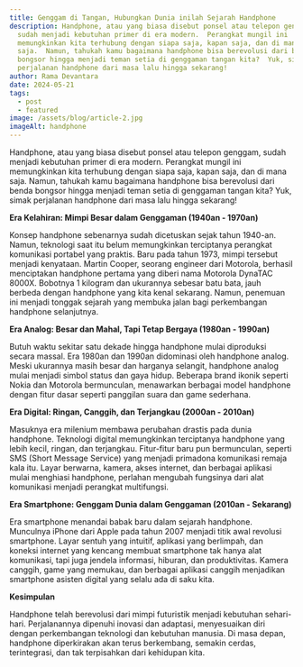 ```yaml
---
title: Genggam di Tangan, Hubungkan Dunia inilah Sejarah Handphone
description: Handphone, atau yang biasa disebut ponsel atau telepon genggam,
  sudah menjadi kebutuhan primer di era modern.  Perangkat mungil ini
  memungkinkan kita terhubung dengan siapa saja, kapan saja, dan di mana
  saja.  Namun, tahukah kamu bagaimana handphone bisa berevolusi dari benda
  bongsor hingga menjadi teman setia di genggaman tangan kita?  Yuk, simak
  perjalanan handphone dari masa lalu hingga sekarang!
author: Rama Devantara
date: 2024-05-21
tags:
  - post
  - featured
image: /assets/blog/article-2.jpg
imageAlt: handphone
---
```

Handphone, atau yang biasa disebut ponsel atau telepon genggam, sudah menjadi kebutuhan primer di era modern.  Perangkat mungil ini memungkinkan kita terhubung dengan siapa saja, kapan saja, dan di mana saja.  Namun, tahukah kamu bagaimana handphone bisa berevolusi dari benda bongsor hingga menjadi teman setia di genggaman tangan kita?  Yuk, simak perjalanan handphone dari masa lalu hingga sekarang!

**Era Kelahiran: Mimpi Besar dalam Genggaman (1940an - 1970an)**

Konsep handphone sebenarnya sudah dicetuskan sejak tahun 1940-an.  Namun, teknologi saat itu belum memungkinkan terciptanya perangkat komunikasi portabel yang praktis.  Baru pada tahun 1973, mimpi tersebut menjadi kenyataan.  Martin Cooper, seorang engineer dari Motorola, berhasil menciptakan handphone pertama yang diberi nama Motorola DynaTAC 8000X.  Bobotnya 1 kilogram dan ukurannya sebesar batu bata, jauh berbeda dengan handphone yang kita kenal sekarang.  Namun, penemuan ini menjadi tonggak sejarah yang membuka jalan bagi perkembangan handphone selanjutnya.

**Era Analog: Besar dan Mahal, Tapi Tetap Bergaya (1980an - 1990an)**

Butuh waktu sekitar satu dekade hingga handphone mulai diproduksi secara massal.  Era 1980an dan 1990an didominasi oleh handphone analog.  Meski ukurannya masih besar dan harganya selangit, handphone analog mulai menjadi simbol status dan gaya hidup.  Beberapa brand ikonik seperti Nokia dan Motorola bermunculan, menawarkan berbagai model handphone dengan fitur dasar seperti panggilan suara dan game sederhana.  

**Era Digital: Ringan, Canggih, dan Terjangkau (2000an - 2010an)**

Masuknya era milenium membawa perubahan drastis pada dunia handphone.  Teknologi digital memungkinkan terciptanya handphone yang lebih kecil, ringan, dan terjangkau.  Fitur-fitur baru pun bermunculan, seperti SMS (Short Message Service) yang menjadi primadona komunikasi remaja kala itu.  Layar berwarna, kamera, akses internet, dan berbagai aplikasi mulai menghiasi handphone, perlahan mengubah fungsinya dari alat komunikasi menjadi perangkat multifungsi.

**Era Smartphone: Genggam Dunia dalam Genggaman (2010an - Sekarang)**

Era smartphone menandai babak baru dalam sejarah handphone.  Munculnya iPhone dari Apple pada tahun 2007 menjadi titik awal revolusi smartphone.  Layar sentuh yang intuitif, aplikasi yang berlimpah, dan koneksi internet yang kencang membuat smartphone tak hanya alat komunikasi, tapi juga jendela informasi, hiburan, dan produktivitas.  Kamera canggih, game yang memukau, dan berbagai aplikasi canggih menjadikan smartphone asisten digital yang selalu ada di saku kita.

**Kesimpulan**

Handphone telah berevolusi dari mimpi futuristik menjadi kebutuhan sehari-hari.  Perjalanannya dipenuhi inovasi dan adaptasi, menyesuaikan diri dengan perkembangan teknologi dan kebutuhan manusia.  Di masa depan, handphone diperkirakan akan terus berkembang, semakin cerdas, terintegrasi, dan tak terpisahkan dari kehidupan kita.